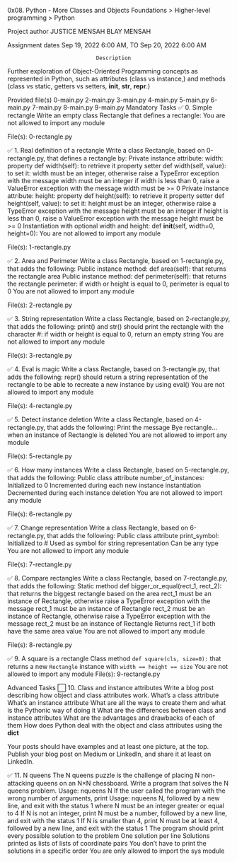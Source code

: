  0x08. Python - More Classes and Objects
Foundations > Higher-level programming > Python

Project author
 JUSTICE MENSAH BLAY MENSAH

Assignment dates
Sep 19, 2022 6:00 AM, TO Sep 20, 2022 6:00 AM

                                Description
Further exploration of Object-Oriented Programming concepts as represented in Python, such as attributes (class vs instance,) and methods (class vs static, getters vs setters, __init__, __str__, __repr__.)

Provided file(s)
0-main.py 2-main.py 3-main.py 4-main.py 5-main.py 6-main.py 7-main.py 8-main.py 9-main.py
Mandatory Tasks
✅ 0. Simple rectangle
Write an empty class Rectangle that defines a rectangle: You are not allowed to import any module

File(s): 0-rectangle.py

✅ 1. Real definition of a rectangle
Write a class Rectangle, based on 0-rectangle.py, that defines a rectangle by: Private instance attribute: width: property def width(self): to retrieve it property setter def width(self, value): to set it: width must be an integer, otherwise raise a TypeError exception with the message width must be an integer if width is less than 0, raise a ValueError exception with the message width must be >= 0 Private instance attribute: height: property def height(self): to retrieve it property setter def height(self, value): to set it: height must be an integer, otherwise raise a TypeError exception with the message height must be an integer if height is less than 0, raise a ValueError exception with the message height must be >= 0 Instantiation with optional width and height: def __init__(self, width=0, height=0): You are not allowed to import any module

File(s): 1-rectangle.py

✅ 2. Area and Perimeter
Write a class Rectangle, based on 1-rectangle.py, that adds the following: Public instance method: def area(self): that returns the rectangle area Public instance method: def perimeter(self): that returns the rectangle perimeter: if width or height is equal to 0, perimeter is equal to 0 You are not allowed to import any module

File(s): 2-rectangle.py

✅ 3. String representation
Write a class Rectangle, based on 2-rectangle.py, that adds the following: print() and str() should print the rectangle with the character #: if width or height is equal to 0, return an empty string You are not allowed to import any module

File(s): 3-rectangle.py

✅ 4. Eval is magic
Write a class Rectangle, based on 3-rectangle.py, that adds the following: repr() should return a string representation of the rectangle to be able to recreate a new instance by using eval() You are not allowed to import any module

File(s): 4-rectangle.py

✅ 5. Detect instance deletion
Write a class Rectangle, based on 4-rectangle.py, that adds the following: Print the message Bye rectangle... when an instance of Rectangle is deleted You are not allowed to import any module

File(s): 5-rectangle.py

✅ 6. How many instances
Write a class Rectangle, based on 5-rectangle.py, that adds the following: Public class attribute number_of_instances: Initialized to 0 Incremented during each new instance instantiation Decremented during each instance deletion You are not allowed to import any module

File(s): 6-rectangle.py

✅ 7. Change representation
Write a class Rectangle, based on 6-rectangle.py, that adds the following: Public class attribute print_symbol: Initialized to # Used as symbol for string representation Can be any type You are not allowed to import any module

File(s): 7-rectangle.py

✅ 8. Compare rectangles
Write a class Rectangle, based on 7-rectangle.py, that adds the following: Static method def bigger_or_equal(rect_1, rect_2): that returns the biggest rectangle based on the area rect_1 must be an instance of Rectangle, otherwise raise a TypeError exception with the message rect_1 must be an instance of Rectangle rect_2 must be an instance of Rectangle, otherwise raise a TypeError exception with the message rect_2 must be an instance of Rectangle Returns rect_1 if both have the same area value You are not allowed to import any module

File(s): 8-rectangle.py

✅ 9. A square is a rectangle
Class method `def square(cls, size=0):` that returns a new `Rectangle` instance with `width == height == size`
You are not allowed to import any module
File(s): 9-rectangle.py

Advanced Tasks
⬜ 10. Class and instance attributes
Write a blog post describing how object and class attributes work. What’s a class attribute What’s an instance attribute What are all the ways to create them and what is the Pythonic way of doing it What are the differences between class and instance attributes What are the advantages and drawbacks of each of them How does Python deal with the object and class attributes using the __dict__

Your posts should have examples and at least one picture, at the top. Publish your blog post on Medium or LinkedIn, and share it at least on LinkedIn.

✅ 11. N queens
The N queens puzzle is the challenge of placing N non-attacking queens on an N×N chessboard. Write a program that solves the N queens problem. Usage: nqueens N If the user called the program with the wrong number of arguments, print Usage: nqueens N, followed by a new line, and exit with the status 1 where N must be an integer greater or equal to 4 If N is not an integer, print N must be a number, followed by a new line, and exit with the status 1 If N is smaller than 4, print N must be at least 4, followed by a new line, and exit with the status 1 The program should print every possible solution to the problem One solution per line Solutions printed as lists of lists of coordinate pairs You don’t have to print the solutions in a specific order You are only allowed to import the sys module
